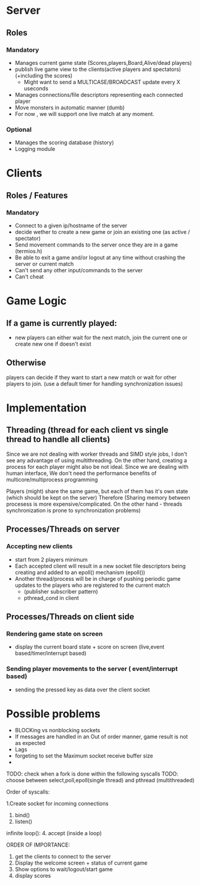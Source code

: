# Server
## Roles
### Mandatory
- Manages current game state (Scores,players,Board,Alive/dead players)
- publish live game view to the clients(active players and spectators) (+including the scores)
  - Might want to send a MULTICASE/BROADCAST update every X useconds
- Manages connections/file descriptors representing each connected player
- Move monsters in automatic manner (dumb)
- For now , we will support one live match at any moment.
### Optional 
- Manages the scoring database (history)
- Logging module
  
# Clients
## Roles / Features
### Mandatory
- Connect to a given ip/hostname of the server
- decide wether to create a new game or join an existing one (as active / spectator) 
- Send movement commands to the server once they are in a game (termios.h)
- Be able to exit a game and/or logout at any time without crashing the server or current match
- Can't send any other input/commands to the server
- Can't cheat


# Game Logic
If a game is currently played: 
---------------------------------------
- new players can either wait for the next match, join the current one or create new one if doesn't exist

Otherwise
----------------------------------------
players can decide if they want to start a new match or wait
for other players to join. (use a default timer for handling synchronization issues)


# Implementation
## Threading (thread for each client vs single thread to handle all clients)
Since we are not dealing with worker threads and SIMD style jobs,
I don't see any advantage of using multithreading.
On the other hand, creating a process for each player might also be not ideal.
Since we are dealing with human interface, We don't need the performance benefits of multicore/multiprocess programming

Players (might) share the same game, but each of them has it's own state (which should be kept on the server) 
Therefore (Sharing memory between procesess is more expensive/complicated.
On the other hand - threads synchronization is prone to synchronization problems)

## Processes/Threads on server
### Accepting new clients
- start from 2 players minimum
- Each accepted client will result in a new socket file descriptors being creating and added to an epoll() mechanism (epoll())
- Another thread/process will be in charge of pushing periodic game updates to the players who are registered to the current match
  - (publisher subscriber pattern)
  - pthread_cond in client

## Processes/Threads on client side
### Rendering game state on screen
- display the current board state + score on screen (live,event based/timer/interrupt based)
### Sending player movements to the server ( event/interrupt based)
- sending the pressed key as data over the client socket


# Possible problems
- BLOCKing vs nonblocking sockets
- If messages are handled in an Out of order manner, game result is not as expected
- Lags
- forgeting to set the Maximum socket receive buffer size
- 
TODO: check when a fork is done within the following syscalls
TODO: choose between select,poll,epoll(single thread) and pthread (multithreaded)

Order of syscalls:

1.Create socket for incoming connections
1. bind()
2. listen()

infinite loop():
4. accept (inside a loop)

ORDER OF IMPORTANCE:

1. get the clients to connect to the server
2. Display the welcome screen + status of current game
3. Show options to wait/logout/start game
4. display scores